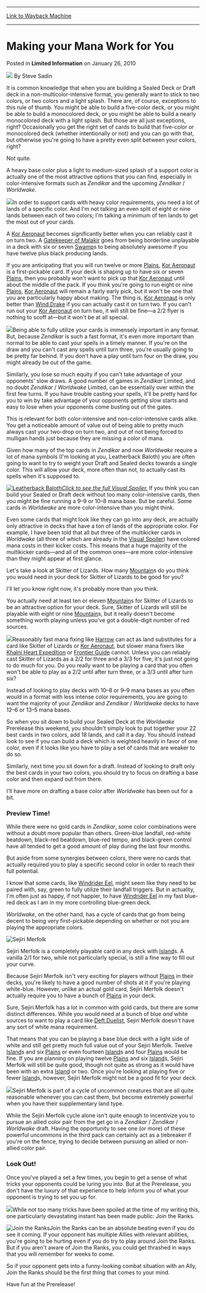 
---
[Link to Wayback Machine](https://web.archive.org/web/20210815151625/https://magic.wizards.com/en/articles/archive/limited-information/making-your-mana-work-you-2010-01-26)

[_metadata_:author]:- "Steve Sadin"
[_metadata_:description]:- "It is common knowledge that when you are building a Sealed Deck or Draft deck in a non-multicolor-intensive format, you generally want to stick to two colors, or two colors and a light splash. There are, of course, exceptions to this rule of thumb. You might be able to build a five-color deck, or you might be able to build a monocolored deck, or you might be able to build a"
[_metadata_:generator]:- "Drupal 7 (http://drupal.org)"
[_metadata_:node]:- "651946"
[_metadata_:publish_date]:- "2010-01-26"
[_metadata_:source]:- "div-main-content"
[_metadata_:title]:- "Making your Mana Work for You"
[_metadata_:wayback_capture_timestamp]:- "2021-08-15 15:16:25"
[_metadata_:wayback_raw_url]:- "https://web.archive.org/web/20210815151625id_/https://magic.wizards.com/en/articles/archive/limited-information/making-your-mana-work-you-2010-01-26"
[_metadata_:wayback_url]:- "https://magic.wizards.com/en/articles/archive/limited-information/making-your-mana-work-you-2010-01-26"
---


Making your Mana Work for You
=============================



 Posted in **Limited Information**
 on January 26, 2010 






![](https://media.magic.wizards.com/styles/auth_small/public/images/person/authorpic_SteveSadin.jpg)
By Steve Sadin












It is common knowledge that when you are building a Sealed Deck or Draft deck in a non-multicolor-intensive format, you generally want to stick to two colors, or two colors and a light splash. There are, of course, exceptions to this rule of thumb. You might be able to build a five-color deck, or you might be able to build a monocolored deck, or you might be able to build a nearly monocolored deck with a light splash. But those are all just exceptions, right? Occasionally you get the right set of cards to build that five-color or monocolored deck (whether intentionally or not) and you can go with that, but otherwise you're going to have a pretty even split between your colors, right?


Not quite.


A heavy base color plus a light to medium-sized splash of a support color is actually one of the most attractive options that you can find, especially in color-intensive formats such as *Zendikar* and the upcoming *Zendikar* / *Worldwake*.


![](https://media.magic.wizards.com/image_legacy_migration/mtg/images/daily/li/li75_landRatio.jpg)In order to support cards with heavy color requirements, you need a lot of lands of a specific color. And I'm not talking an even split of eight or nine lands between each of two colors; I'm talking a minimum of ten lands to get the most out of your cards.


A [Kor Aeronaut](https://gatherer.wizards.com/Pages/Card/Details.aspx?name=Kor+Aeronaut) becomes significantly better when you can reliably cast it on turn two. A [Gatekeeper of Malakir](https://gatherer.wizards.com/Pages/Card/Details.aspx?name=Gatekeeper+of+Malakir) goes from being borderline unplayable in a deck with six or seven [Swamp](https://gatherer.wizards.com/Pages/Card/Details.aspx?name=Swamp)s to being absolutely awesome if you have twelve plus black producing lands.


If you are anticipating that you will run twelve or more [Plains](https://gatherer.wizards.com/Pages/Card/Details.aspx?name=Plains), [Kor Aeronaut](https://gatherer.wizards.com/Pages/Card/Details.aspx?name=Kor+Aeronaut) is a first-pickable card. If your deck is shaping up to have six or seven [Plains](https://gatherer.wizards.com/Pages/Card/Details.aspx?name=Plains), then you probably won't want to pick up that [Kor Aeronaut](https://gatherer.wizards.com/Pages/Card/Details.aspx?name=Kor+Aeronaut) until about the middle of the pack. If you think you're going to run eight or nine [Plains](https://gatherer.wizards.com/Pages/Card/Details.aspx?name=Plains), [Kor Aeronaut](https://gatherer.wizards.com/Pages/Card/Details.aspx?name=Kor+Aeronaut) will remain a fairly early pick, but it won't be one that you are particularly happy about making. The thing is, [Kor Aeronaut](https://gatherer.wizards.com/Pages/Card/Details.aspx?name=Kor+Aeronaut) is only better than [Wind Drake](https://gatherer.wizards.com/Pages/Card/Details.aspx?name=Wind+Drake) if you can actually cast it on turn two. If you can't run out your [Kor Aeronaut](https://gatherer.wizards.com/Pages/Card/Details.aspx?name=Kor+Aeronaut) on turn two, it will still be fine—a 2/2 flyer is nothing to scoff at—but it won't be at all special.


![](https://media.magic.wizards.com/image_legacy_migration/mtg/images/daily/li/li75_2Cards1.jpg)Being able to fully utilize your cards is immensely important in any format. But, because *Zendikar* is such a fast format, it's even more important than normal to be able to cast your spells in a timely manner. If you're on the draw and you can't cast any spells until turn three, you're usually going to be pretty far behind. If you don't have a play until turn four on the draw, you might already be out of the game.


Similarly, you lose so much equity if you can't take advantage of your opponents' slow draws. A good number of games in *Zendikar* Limited, and no doubt *Zendikar* / *Worldwake* Limited, can be essentially over within the first few turns. If you have trouble casting your spells, it'll be pretty hard for you to win by take advantage of your opponents getting slow starts and easy to lose when your opponents come busting out of the gates.


This is relevant for both color-intensive and non-color-intensive cards alike. You get a noticeable amount of value out of being able to pretty much always cast your two-drop on turn two, and out of not being forced to mulligan hands just because they are missing a color of mana.


Given how many of the top cards in *Zendikar* and now *Worldwake* require a lot of mana symbols (I'm looking at you, Leatherback Baloth) you are often going to want to try to weight your Draft and Sealed decks towards a single color. This will allow your deck, more often than not, to actually cast its spells when it's supposed to.


[![Leatherback Baloth](https://media.magic.wizards.com/image_legacy_migration/mtg/images/tcg/products/worldwake/vtfvzd4fc6_EN.jpg)*Click to see the full Visual Spoiler.*](http://archive.wizards.com/Magic/TCG/Products.aspx?x=mtg/tcg/products/Worldwake)
If you think you can build your Sealed or Draft deck without too many color-intensive cards, then you might be fine running a 9–9 or 10–8 mana base. But be careful. Some cards in *Worldwake* are more color-intensive than you might think.


Even some cards that might look like they can go into any deck, are actually only attractive in decks that have a ton of lands of the appropriate color. For example, I have been told that all but three of the multikicker cards in *Worldwake* (all three of which are already in the [Visual Spoiler](http://archive.wizards.com/Magic/TCG/Products.aspx?x=mtg/tcg/products/worldwake)) have colored mana costs in their kicker costs. This means that a huge majority of the multikicker cards—and all of the common ones—are more color-intensive than they might appear at first glance.


Let's take a look at Skitter of Lizards. How many [Mountain](https://gatherer.wizards.com/Pages/Card/Details.aspx?name=Mountain)s do you think you would need in your deck for Skitter of Lizards to be good for you?


I'll let you know right now, it's probably more than you think.


You actually need at least ten or eleven [Mountain](https://gatherer.wizards.com/Pages/Card/Details.aspx?name=Mountain)s for Skitter of Lizards to be an attractive option for your deck. Sure, Skitter of Lizards will still be playable with eight or nine [Mountain](https://gatherer.wizards.com/Pages/Card/Details.aspx?name=Mountain)s, but it really doesn't become something worth playing unless you've got a double-digit number of red sources.


![](https://media.magic.wizards.com/image_legacy_migration/mtg/images/daily/li/li75_skitterWithLands.jpg)Reasonably fast mana fixing like [Harrow](https://gatherer.wizards.com/Pages/Card/Details.aspx?name=Harrow) can act as land substitutes for a card like Skitter of Lizards or [Kor Aeronaut](https://gatherer.wizards.com/Pages/Card/Details.aspx?name=Kor+Aeronaut), but slower mana fixers like [Khalni Heart Expedition](https://gatherer.wizards.com/Pages/Card/Details.aspx?name=Khalni+Heart+Expedition) or [Frontier Guide](https://gatherer.wizards.com/Pages/Card/Details.aspx?name=Frontier+Guide) cannot. Unless you can reliably cast Skitter of Lizards as a 2/2 for three and a 3/3 for five, it's just not going to do much for you. Do you really want to be playing a card that you often won't be able to play as a 2/2 until after turn three, or a 3/3 until after turn six?


Instead of looking to play decks with 10–8 or 9–9 mana bases as you often would in a format with less intense color requirements, you are going to want the majority of your *Zendikar* and *Zendikar* / *Worldwake* decks to have 12–6 or 13–5 mana bases.


So when you sit down to build your Sealed Deck at the *Worldwake* Prerelease this weekend, you shouldn't simply look to put together your 22 best cards in two colors, add 18 lands, and call it a day. You should instead look to see if you can build a deck which is weighted heavily in favor of one color, even if it looks like you have to play a set of cards that are weaker to do so.


Similarly, next time you sit down for a draft. Instead of looking to draft only the best cards in your two colors, you should try to focus on drafting a base color and then expand out from there.


I'll have more on drafting a base color after *Worldwake* has been out for a bit.


### Preview Time!


While there were no gold cards in *Zendikar*, some color combinations were without a doubt more popular than others. Green-blue landfall, red-white beatdown, black-red beatdown, blue-red tempo, and black-green control have all tended to get a good amount of play during the last four months.


But aside from some synergies between colors, there were no cards that actually required you to play a specific second color in order to reach their full potential.


I know that some cards, like [Windrider Eel](https://gatherer.wizards.com/Pages/Card/Details.aspx?name=Windrider+Eel), might seem like they need to be paired with, say, green to fully utilize their landfall triggers. But in actuality, I'm often just as happy, if not happier, to have [Windrider Eel](https://gatherer.wizards.com/Pages/Card/Details.aspx?name=Windrider+Eel) in my fast blue-red deck as I am in my more controlling blue-green deck.


*Worldwake*, on the other hand, has a cycle of cards that go from being decent to being very first-pickable depending on whether or not you are playing the appropriate colors.


![Sejiri Merfolk](https://media.magic.wizards.com/image_legacy_migration/mtg/images/tcg/products/worldwake/aqguaf3en9_EN.jpg)


Sejiri Merfolk is a completely playable card in any deck with [Island](https://gatherer.wizards.com/Pages/Card/Details.aspx?name=Island)s. A vanilla 2/1 for two, while not particularly special, is still a fine way to fill out your curve.


Because Sejiri Merfolk isn't very exciting for players without [Plains](https://gatherer.wizards.com/Pages/Card/Details.aspx?name=Plains) in their decks, you're likely to have a good number of shots at it if you're playing white-blue. However, unlike an actual gold card, Sejiri Merfolk doesn't actually require you to have a bunch of [Plains](https://gatherer.wizards.com/Pages/Card/Details.aspx?name=Plains) in your deck.


Sure, Sejiri Merfolk has a lot in common with gold cards, but there are some distinct differences. While you would need at a bunch of blue *and* white sources to want to play a card like [Deft Duelist](https://gatherer.wizards.com/Pages/Card/Details.aspx?name=Deft+Duelist), Sejiri Merfolk doesn't have any sort of white mana requirement.


That means that you can be playing a base blue deck with a light side of white and still get pretty much full value out of your Sejiri Merfolk. Twelve [Island](https://gatherer.wizards.com/Pages/Card/Details.aspx?name=Island)s and six [Plains](https://gatherer.wizards.com/Pages/Card/Details.aspx?name=Plains) or even fourteen [Island](https://gatherer.wizards.com/Pages/Card/Details.aspx?name=Island)s and four [Plains](https://gatherer.wizards.com/Pages/Card/Details.aspx?name=Plains) would be fine. If you are planning on playing twelve [Plains](https://gatherer.wizards.com/Pages/Card/Details.aspx?name=Plains) and six [Island](https://gatherer.wizards.com/Pages/Card/Details.aspx?name=Island)s, Sejiri Merfolk will still be quite good, though not quite as strong as it would have been with an extra [Island](https://gatherer.wizards.com/Pages/Card/Details.aspx?name=Island) or two. Once you're looking at playing five or fewer [Island](https://gatherer.wizards.com/Pages/Card/Details.aspx?name=Island)s, however, Sejiri Merfolk might not be a good fit for your deck.


![](https://media.magic.wizards.com/image_legacy_migration/mtg/images/daily/li/li75_iuv5wsd789odsfvs.jpg)Sejiri Merfolk is part of a cycle of uncommon creatures that are all quite reasonable whenever you can cast them, but become extremely powerful when you have their supplementary land type.


While the Sejiri Merfolk cycle alone isn't quite enough to incentivize you to pursue an allied color pair from the get go in a *Zendikar* / *Zendikar* / *Worldwake* draft. Having the opportunity to see one (or more) of these powerful uncommons in the third pack can certainly act as a tiebreaker if you're on the fence, trying to decide between pursuing an allied or non-allied color pair.


### Look Out!


Once you've played a set a few times, you begin to get a sense of what tricks your opponents could be luring you into. But at the Prerelease, you don't have the luxury of that experience to help inform you of what your opponent is trying to set you up for.


![](https://media.magic.wizards.com/image_legacy_migration/mtg/images/daily/li/li75_ranksSlice.jpg)While not too many tricks have been spoiled at the time of my writing this, one particularly devastating instant has been made public: Join the Ranks.


![Join the Ranks](https://media.magic.wizards.com/image_legacy_migration/mtg/images/tcg/products/worldwake/xb0vuv8lxb_EN.jpg)Join the Ranks can be an absolute beating even if you do see it coming. If your opponent has multiple Allies with relevant abilities, you're going to be hurting even if you do try to play around Join the Ranks. But if you aren't aware of Join the Ranks, you could get thrashed in ways that you will remember for weeks to come.


So if your opponent gets into a funny-looking combat situation with an Ally, Join the Ranks should be the first thing that comes to your mind.


Have fun at the Prerelease!








